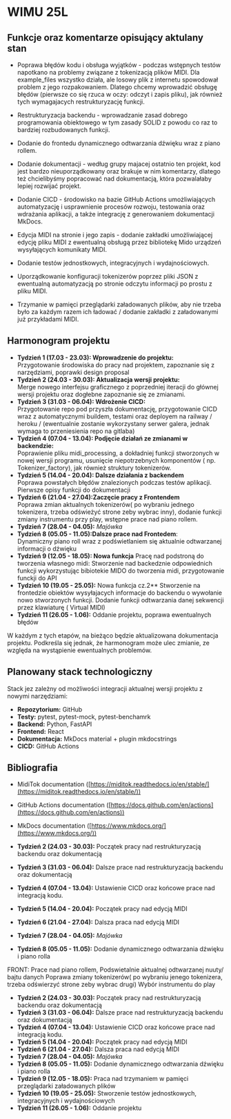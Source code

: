 # WIMU 25L

## Funkcje oraz komentarze opisujący aktulany stan

* Poprawa błędów kodu i obsługa wyjątków - podczas wstępnych testów napotkano na problemy związane z tokenizacją plików MIDI. Dla example_files wszystko działa, ale losowy plik z internetu spowodował problem z jego rozpakowaniem. Dlatego chcemy wprowadzić obsługę błędów (pierwsze co się rzuca w oczy: odczyt i zapis pliku), jak również tych wymagajacych restrukturyzację funkcji. 

* Restrukturyzacja backendu - wprowadzanie zasad dobrego programowania obiektowego w tym zasady SOLID z powodu co raz to bardziej rozbudowanych funkcji.

* Dodanie do frontedu dynamicznego odtwarzania dźwięku wraz z piano rollem.

* Dodanie dokumentacji - według grupy majacej ostatnio ten projekt, kod jest bardzo nieuporządkowany oraz brakuje w nim komentarzy, dlatego też chcielibyśmy popracować nad dokumentacją, która pozwalałaby lepiej rozwijać projekt. 

* Dodanie CICD - środowisko na bazie GitHub Actions umożliwiających automatyzację i usprawnienie procesów rozwoju, testowania oraz wdrażania aplikacji, a także integrację z generowaniem dokumentacji MkDocs.

* Edycja MIDI na stronie i jego zapis - dodanie zakładki umożliwiającej edycję pliku MIDI z ewentualną obsługą przez bibliotekę Mido urządzeń wysyłających komunikaty MIDI. 

* Dodanie testów jednostkowych, integracyjnych i wydajnościowych.

* Uporządkowanie konfiguracji tokenizerów poprzez pliki JSON z ewentualną automatyzacją po stronie odczytu informacji po prostu z pliku MIDI. 

* Trzymanie w pamięci przeglądarki załadowanych plików, aby nie trzeba było za każdym razem ich ładować / dodanie zakładki z załadowanymi już przykładami MIDI.

## Harmonogram projektu

* **Tydzień 1 (17.03 - 23.03): Wprowadzenie do projektu:**
<br>Przygotowanie środowiska do pracy nad projektem, zapoznanie się z narzędziami, poprawki design proposal
* **Tydzień 2 (24.03 - 30.03): Aktualizacja wersji projektu:** 
<br>Merge nowego interfejsu graficznego z poprzedniej iteracji do głównej wersji projektu oraz dogłebne zapoznanie się ze zmianami. 
* **Tydzień 3 (31.03 - 06.04): Wdrożenie CICD:** 
<br>Przygotowanie repo pod przyszła dokumentację, przygotowanie CICD wraz z automatycznymi buildem, testami oraz deployem na railway / heroku / (ewentualnie zostanie wykorzystany serwer galera, jednak wymaga to przeniesienia repo na gitlaba)
* **Tydzień 4 (07.04 - 13.04): Podjęcie działań ze zmianami w backendzie:** 
<br>Poprawienie pliku midi_processing, a dokładniej funkcji stworzonych w nowej wersji programu, usunięcie niepotrzebnych komponentów ( np. Tokenizer_factory), jak również struktury tokenizerów.
* **Tydzień 5 (14.04 - 20.04): Dalsze działania z backendem** 
<br>Poprawa powstałych błędów znalezionych podczas testów aplikacji. Pierwsze opisy funkcji do dokumentacji
* **Tydzień 6 (21.04 - 27.04):Zaczęcie pracy z Frontendem** 
<br>Poprawa zmian aktualnych tokenizerów( po wybraniu jednego tokenizera, trzeba odświeżyć strone zeby wybrac inny), dodanie funkcji zmiany instrumentu przy play, wstępne prace nad piano rollem.
* **Tydzień 7 (28.04 - 04.05):**    *Majówka*
* **Tydzień 8 (05.05 - 11.05):Dalsze prace nad Frontedem**: 
<br>Dynamiczny piano roll wraz z podświetlaniem się aktualnie odtwarzanej informacji o dźwięku    
* **Tydzień 9 (12.05 - 18.05): Nowa funkcja** Pracę nad podstroną do tworzenia własnego midi: Stworzenie nad backedznie odpowiednich funkcji wykorzystując bibiotekie MIDO do tworzenia midi, przygotowanie funckji do API    
* **Tydzień 10 (19.05 - 25.05):**   Nowa funkcja cz.2** Stworzenie na frontedzie obiektów wysyłajacych informacje do backendu o wywołanie nowo stworzonych funkcji. Dodanie funkcji odtwarzania danej sekwencji przez klawiaturę ( Virtual MIDI)
* **Tydzień 11 (26.05 - 1.06):**   Oddanie projektu, poprawa ewentualnych błędów

W każdym z tych etapów, na bieżąco będzie aktualizowana dokumentacja projektu. Podkreśla się jednak, że harmonogram może ulec zmianie, ze względa na wystąpienie ewentualnych problemów. 
## Planowany stack technologiczny
Stack jez zależny od możliwości integracji aktualnej wersji projektu z nowymi narzędziami:

* **Repozytorium:** GitHub
* **Testy:** pytest, pytest-mock, pytest-benchamrk
* **Backend:** Python, FastAPI
* **Frontend:** React
* **Dokumentacja:** MkDocs material + plugin mkdocstrings
* **CICD:** GitHub Actions

## Bibliografia

* MidiTok documentation ([https://miditok.readthedocs.io/en/stable/](https://miditok.readthedocs.io/en/stable/)) 
* GitHub Actions  documentation ([https://docs.github.com/en/actions](https://docs.github.com/en/actions))
* MkDocs documentation ([https://www.mkdocs.org/](https://www.mkdocs.org/))



* **Tydzień 2 (24.03 - 30.03):**    Początek pracy nad restrukturyzacją backendu oraz dokumentacją
* **Tydzień 3 (31.03 - 06.04):**    Dalsze prace nad restrukturyzacją backendu oraz dokumentacją
* **Tydzień 4 (07.04 - 13.04):**    Ustawienie CICD oraz końcowe prace nad integracją kodu. 
* **Tydzień 5 (14.04 - 20.04):**    Początek pracy nad edycją MIDI
* **Tydzień 6 (21.04 - 27.04):**   Dalsza praca nad edycją MIDI
* **Tydzień 7 (28.04 - 04.05):**    *Majówka*
* **Tydzień 8 (05.05 - 11.05):**    Dodanie dynamicznego odtwarzania dźwięku i piano rolla


FRONT:
Prace nad piano rollem, 
Podswietalnie aktualnej odtwarzanej nuuty/ bajtu danych
Poprawa zmiany tokenizerów( po wybraniu jenego tokenizera, trzeba odświerzyć strone zeby wybrac drugi)
Wybór instrumentu do play


* **Tydzień 2 (24.03 - 30.03):**    Początek pracy nad restrukturyzacją backendu oraz dokumentacją
* **Tydzień 3 (31.03 - 06.04):**    Dalsze prace nad restrukturyzacją backendu oraz dokumentacją
* **Tydzień 4 (07.04 - 13.04):**    Ustawienie CICD oraz końcowe prace nad integracją kodu. 
* **Tydzień 5 (14.04 - 20.04):**    Początek pracy nad edycją MIDI
* **Tydzień 6 (21.04 - 27.04):**   Dalsza praca nad edycją MIDI
* **Tydzień 7 (28.04 - 04.05):**    *Majówka*
* **Tydzień 8 (05.05 - 11.05):**    Dodanie dynamicznego odtwarzania dźwięku i piano rolla
* **Tydzień 9 (12.05 - 18.05):**    Praca nad trzymaniem w pamięci przeglądarki załadowanych plików
* **Tydzień 10 (19.05 - 25.05):**   Stworzenie testów jednostkowych, integracyjnych i wydajnościowych
* **Tydzień 11 (26.05 - 1.06):**   Oddanie projektu